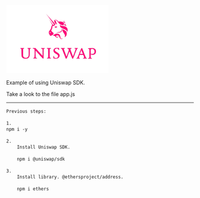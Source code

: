 [![](https://github.com/ethfannum1/uniswap_sdk/blob/main/logo.png)](https://github.com/ethfannum1/uniswap_sdk/blob/main/logo.png)


Example of using Uniswap SDK.

Take a look to the file 
    app.js


------------

    Previous steps:
    
    1.
    npm i -y
    
    2.  
        Install Uniswap SDK.
        
        npm i @uniswap/sdk
    
    3.
        Install library. @ethersproject/address.
        
        npm i ethers
    


